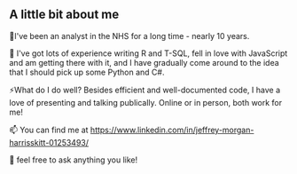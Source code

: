 ## A little bit about me

🔭I've been an analyst in the NHS for a long time - nearly 10 years.

🌱 I've got lots of experience writing R and T-SQL, fell in love with JavaScript and am getting there with it, and I have gradually come around to the idea that I should pick up some Python and C#.

⚡What do I do well? Besides efficient and well-documented code, I have a love of presenting and talking publically. Online or in person, both work for me!

📫 You can find me at https://www.linkedin.com/in/jeffrey-morgan-harrisskitt-01253493/

💬 feel free to ask anything you like!

